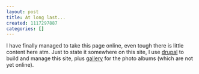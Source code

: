 ```yaml
---
layout: post
title: At long last...
created: 1117297887
categories: []
---
```

<p>I have finally managed to take this page online, even tough there is little content here atm. Just to state it somewhere on this site, I use <a href="http://www.drupal.org" target="_blank" title="Drupal CMS">drupal</a> to build and manage this site, plus <a href="http://gallery.menalto.com/" target="_self" title="gallery">gallery</a> for the photo albums (which are not yet online).<br /> </p><a href="http://www.drupal.org" target="_blank" title="Drupal CMS" />
